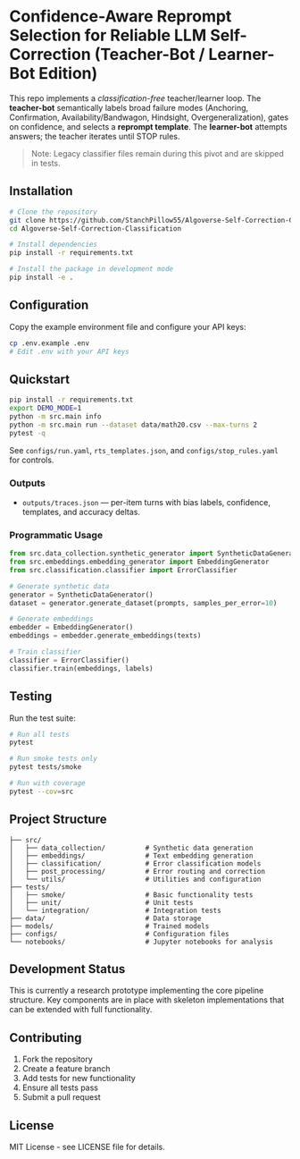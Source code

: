 # Confidence-Aware Reprompt Selection for Reliable LLM Self-Correction (Teacher-Bot / Learner-Bot Edition)

This repo implements a *classification-free* teacher/learner loop. The **teacher-bot** semantically labels broad failure modes (Anchoring, Confirmation, Availability/Bandwagon, Hindsight, Overgeneralization), gates on confidence, and selects a **reprompt template**. The **learner-bot** attempts answers; the teacher iterates until STOP rules.

> Note: Legacy classifier files remain during this pivot and are skipped in tests.

## Installation

```bash
# Clone the repository
git clone https://github.com/StanchPillow55/Algoverse-Self-Correction-Classification.git
cd Algoverse-Self-Correction-Classification

# Install dependencies
pip install -r requirements.txt

# Install the package in development mode
pip install -e .
```

## Configuration

Copy the example environment file and configure your API keys:

```bash
cp .env.example .env
# Edit .env with your API keys
```

## Quickstart
```bash
pip install -r requirements.txt
export DEMO_MODE=1
python -m src.main info
python -m src.main run --dataset data/math20.csv --max-turns 2
pytest -q
```

See `configs/run.yaml`, `rts_templates.json`, and `configs/stop_rules.yaml` for controls.

### Outputs
- `outputs/traces.json` — per-item turns with bias labels, confidence, templates, and accuracy deltas.

### Programmatic Usage

```python
from src.data_collection.synthetic_generator import SyntheticDataGenerator
from src.embeddings.embedding_generator import EmbeddingGenerator
from src.classification.classifier import ErrorClassifier

# Generate synthetic data
generator = SyntheticDataGenerator()
dataset = generator.generate_dataset(prompts, samples_per_error=10)

# Generate embeddings
embedder = EmbeddingGenerator()
embeddings = embedder.generate_embeddings(texts)

# Train classifier
classifier = ErrorClassifier()
classifier.train(embeddings, labels)
```

## Testing

Run the test suite:

```bash
# Run all tests
pytest

# Run smoke tests only
pytest tests/smoke

# Run with coverage
pytest --cov=src
```

## Project Structure

```
├── src/
│   ├── data_collection/          # Synthetic data generation
│   ├── embeddings/               # Text embedding generation
│   ├── classification/           # Error classification models
│   ├── post_processing/          # Error routing and correction
│   └── utils/                    # Utilities and configuration
├── tests/
│   ├── smoke/                    # Basic functionality tests
│   ├── unit/                     # Unit tests
│   └── integration/              # Integration tests
├── data/                         # Data storage
├── models/                       # Trained models
├── configs/                      # Configuration files
└── notebooks/                    # Jupyter notebooks for analysis
```

## Development Status

This is currently a research prototype implementing the core pipeline structure. Key components are in place with skeleton implementations that can be extended with full functionality.

## Contributing

1. Fork the repository
2. Create a feature branch
3. Add tests for new functionality
4. Ensure all tests pass
5. Submit a pull request

## License

MIT License - see LICENSE file for details.
